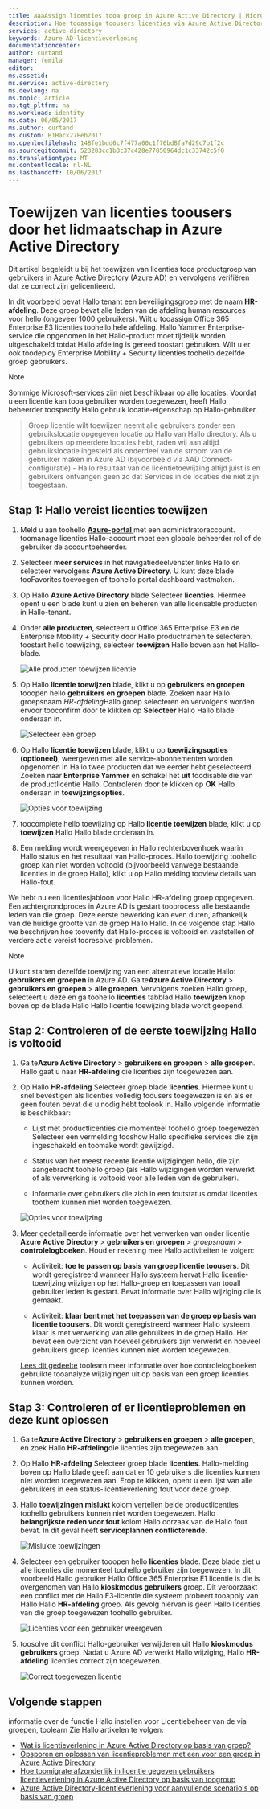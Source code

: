 ```yaml
---
title: aaaAssign licenties tooa groep in Azure Active Directory | Microsoft Docs
description: Hoe tooassign toousers licenties via Azure Active Directory-groep licentieverlening
services: active-directory
keywords: Azure AD-licentieverlening
documentationcenter: 
author: curtand
manager: femila
editor: 
ms.assetid: 
ms.service: active-directory
ms.devlang: na
ms.topic: article
ms.tgt_pltfrm: na
ms.workload: identity
ms.date: 06/05/2017
ms.author: curtand
ms.custom: H1Hack27Feb2017
ms.openlocfilehash: 148fe1bdd6c7f477a00c1f76bd8fa7d29c7b1f2c
ms.sourcegitcommit: 523283cc1b3c37c428e77850964dc1c33742c5f0
ms.translationtype: MT
ms.contentlocale: nl-NL
ms.lasthandoff: 10/06/2017
---
```

# <a name="assign-licenses-toousers-by-group-membership-in-azure-active-directory"></a>Toewijzen van licenties toousers door het lidmaatschap in Azure Active Directory

Dit artikel begeleidt u bij het toewijzen van licenties tooa productgroep van gebruikers in Azure Active Directory (Azure AD) en vervolgens verifiëren dat ze correct zijn gelicentieerd.

In dit voorbeeld bevat Hallo tenant een beveiligingsgroep met de naam **HR-afdeling**. Deze groep bevat alle leden van de afdeling human resources voor hello (ongeveer 1000 gebruikers). Wilt u tooassign Office 365 Enterprise E3 licenties toohello hele afdeling. Hallo Yammer Enterprise-service die opgenomen in het Hallo-product moet tijdelijk worden uitgeschakeld totdat Hallo afdeling is gereed toostart gebruiken. Wilt u er ook toodeploy Enterprise Mobility + Security licenties toohello dezelfde groep gebruikers.

> [!NOTE]
> Sommige Microsoft-services zijn niet beschikbaar op alle locaties. Voordat u een licentie kan tooa gebruiker worden toegewezen, heeft Hallo beheerder toospecify Hallo gebruik locatie-eigenschap op Hallo-gebruiker.

> Groep licentie wilt toewijzen neemt alle gebruikers zonder een gebruikslocatie opgegeven locatie op Hallo van Hallo directory. Als u gebruikers op meerdere locaties hebt, raden wij aan altijd gebruikslocatie ingesteld als onderdeel van de stroom van de gebruiker maken in Azure AD (bijvoorbeeld via AAD Connect-configuratie) - Hallo resultaat van de licentietoewijzing altijd juist is en gebruikers ontvangen geen zo dat Services in de locaties die niet zijn toegestaan.

## <a name="step-1-assign-hello-required-licenses"></a>Stap 1: Hallo vereist licenties toewijzen

1. Meld u aan toohello [ **Azure-portal** ](https://portal.azure.com) met een administratoraccount. toomanage licenties Hallo-account moet een globale beheerder rol of de gebruiker de accountbeheerder.

2. Selecteer **meer services** in het navigatiedeelvenster links Hallo en selecteer vervolgens **Azure Active Directory**. U kunt deze blade tooFavorites toevoegen of toohello portal dashboard vastmaken.

3. Op Hallo **Azure Active Directory** blade Selecteer **licenties**. Hiermee opent u een blade kunt u zien en beheren van alle licensable producten in Hallo-tenant.

4. Onder **alle producten**, selecteert u Office 365 Enterprise E3 en de Enterprise Mobility + Security door Hallo productnamen te selecteren. toostart hello toewijzing, selecteer **toewijzen** Hallo boven aan het Hallo-blade.

   ![Alle producten toewijzen licentie](media/active-directory-licensing-group-assignment-azure-portal/all-products-assign.png)

5. Op Hallo **licentie toewijzen** blade, klikt u op **gebruikers en groepen** tooopen hello **gebruikers en groepen** blade. Zoeken naar Hallo groepsnaam *HR-afdeling*Hallo groep selecteren en vervolgens worden ervoor tooconfirm door te klikken op **Selecteer** Hallo Hallo blade onderaan in.

   ![Selecteer een groep](media/active-directory-licensing-group-assignment-azure-portal/select-a-group.png)

6. Op Hallo **licentie toewijzen** blade, klikt u op **toewijzingsopties (optioneel)**, weergeven met alle service-abonnementen worden opgenomen in Hallo twee producten dat we eerder hebt geselecteerd. Zoeken naar **Enterprise Yammer** en schakel het **uit** toodisable die van de productlicentie Hallo. Controleren door te klikken op **OK** Hallo onderaan in **toewijzingsopties**.

   ![Opties voor toewijzing](media/active-directory-licensing-group-assignment-azure-portal/assignment-options.png)

7. toocomplete hello toewijzing op Hallo **licentie toewijzen** blade, klikt u op **toewijzen** Hallo Hallo blade onderaan in.

8. Een melding wordt weergegeven in Hallo rechterbovenhoek waarin Hallo status en het resultaat van Hallo-proces. Hallo toewijzing toohello groep kan niet worden voltooid (bijvoorbeeld vanwege bestaande licenties in de groep Hallo), klikt u op Hallo melding tooview details van Hallo-fout.

We hebt nu een licentiesjabloon voor Hallo HR-afdeling groep opgegeven. Een achtergrondproces in Azure AD is gestart tooprocess alle bestaande leden van die groep. Deze eerste bewerking kan even duren, afhankelijk van de huidige grootte van de groep Hallo Hallo. In de volgende stap Hallo we beschrijven hoe tooverify dat Hallo-proces is voltooid en vaststellen of verdere actie vereist tooresolve problemen.

> [!NOTE]
> U kunt starten dezelfde toewijzing van een alternatieve locatie Hallo: **gebruikers en groepen** in Azure AD. Ga te**Azure Active Directory** > **gebruikers en groepen** > **alle groepen**. Vervolgens zoeken Hallo groep, selecteert u deze en ga toohello **licenties** tabblad Hallo **toewijzen** knop boven op de blade Hallo Hallo licentie toewijzing blade wordt geopend.

## <a name="step-2-verify-that-hello-initial-assignment-has-finished"></a>Stap 2: Controleren of de eerste toewijzing Hallo is voltooid

1. Ga te**Azure Active Directory** > **gebruikers en groepen** > **alle groepen**. Hallo gaat u naar **HR-afdeling** die licenties zijn toegewezen aan.

2. Op Hallo **HR-afdeling** Selecteer groep blade **licenties**. Hiermee kunt u snel bevestigen als licenties volledig toousers toegewezen is en als er geen fouten bevat die u nodig hebt toolook in. Hallo volgende informatie is beschikbaar:

   - Lijst met productlicenties die momenteel toohello groep toegewezen. Selecteer een vermelding tooshow Hallo specifieke services die zijn ingeschakeld en toomake wordt gewijzigd.

   - Status van het meest recente licentie wijzigingen hello, die zijn aangebracht toohello groep (als Hallo wijzigingen worden verwerkt of als verwerking is voltooid voor alle leden van de gebruiker).

   - Informatie over gebruikers die zich in een foutstatus omdat licenties toothem kunnen niet worden toegewezen.

   ![Opties voor toewijzing](media/active-directory-licensing-group-assignment-azure-portal/assignment-errors.png)

3. Meer gedetailleerde informatie over het verwerken van onder licentie **Azure Active Directory** > **gebruikers en groepen** > *groepsnaam* > **controlelogboeken**. Houd er rekening mee Hallo activiteiten te volgen:

   - Activiteit: **toe te passen op basis van groep licentie toousers**. Dit wordt geregistreerd wanneer Hallo systeem hervat Hallo licentie-toewijzing wijzigen op het Hallo-groep en toepassen van tooall gebruiker leden is gestart. Bevat informatie over Hallo wijziging die is gemaakt.

   - Activiteit: **klaar bent met het toepassen van de groep op basis van licentie toousers**. Dit wordt geregistreerd wanneer Hallo systeem klaar is met verwerking van alle gebruikers in de groep Hallo. Het bevat een overzicht van hoeveel gebruikers zijn verwerkt en hoeveel gebruikers groep licenties kunnen niet worden toegewezen.

   [Lees dit gedeelte](./active-directory-licensing-group-advanced.md#use-audit-logs-to-monitor-group-based-licensing-activity) toolearn meer informatie over hoe controlelogboeken gebruikte tooanalyze wijzigingen uit op basis van een groep licenties kunnen worden.

## <a name="step-3-check-for-license-problems-and-resolve-them"></a>Stap 3: Controleren of er licentieproblemen en deze kunt oplossen

1. Ga te**Azure Active Directory** > **gebruikers en groepen** > **alle groepen**, en zoek Hallo **HR-afdeling**die licenties zijn toegewezen aan.
2. Op Hallo **HR-afdeling** Selecteer groep blade **licenties**. Hallo-melding boven op Hallo blade geeft aan dat er 10 gebruikers die licenties kunnen niet worden toegewezen aan. Erop te klikken, opent u een lijst van alle gebruikers in een status-licentieverlening fout voor deze groep.
3. Hallo **toewijzingen mislukt** kolom vertellen beide productlicenties toohello gebruikers kunnen niet worden toegewezen. Hallo **belangrijkste reden voor fout** kolom Hallo oorzaak van de Hallo fout bevat. In dit geval heeft **serviceplannen conflicterende**.

   ![Mislukte toewijzingen](media/active-directory-licensing-group-assignment-azure-portal/failed-assignments.png)

4. Selecteer een gebruiker tooopen hello **licenties** blade. Deze blade ziet u alle licenties die momenteel toohello gebruiker zijn toegewezen. In dit voorbeeld Hallo gebruiker Hallo Office 365 Enterprise E1 licentie is die is overgenomen van Hallo **kioskmodus gebruikers** groep. Dit veroorzaakt een conflict met de Hallo E3-licentie die systeem probeert tooapply van Hallo Hallo **HR-afdeling** groep. Als gevolg hiervan is geen Hallo licenties van die groep toegewezen toohello gebruiker.

   ![Licenties voor een gebruiker weergeven](media/active-directory-licensing-group-assignment-azure-portal/user-license-view.png)

5. toosolve dit conflict Hallo-gebruiker verwijderen uit Hallo **kioskmodus gebruikers** groep. Nadat u Azure AD verwerkt Hallo wijziging, Hallo **HR-afdeling** licenties correct zijn toegewezen.

   ![Correct toegewezen licentie](media/active-directory-licensing-group-assignment-azure-portal/license-correctly-assigned.png)

## <a name="next-steps"></a>Volgende stappen

informatie over de functie Hallo instellen voor Licentiebeheer van de via groepen, toolearn Zie Hallo artikelen te volgen:

* [Wat is licentieverlening in Azure Active Directory op basis van groep?](active-directory-licensing-whatis-azure-portal.md)
* [Opsporen en oplossen van licentieproblemen met een voor een groep in Azure Active Directory](active-directory-licensing-group-problem-resolution-azure-portal.md)
* [Hoe toomigrate afzonderlijk in licentie gegeven gebruikers licentieverlening in Azure Active Directory op basis van toogroup](active-directory-licensing-group-migration-azure-portal.md)
* [Azure Active Directory-licentieverlening voor aanvullende scenario's op basis van groep](active-directory-licensing-group-advanced.md)
